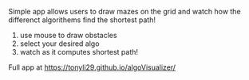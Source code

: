 Simple app allows users to draw mazes on the grid and watch how the differenct algorithems find the shortest path!

1. use mouse to draw obstacles
2. select your desired algo
3. watch as it computes shortest path!

Full app at https://tonyli29.github.io/algoVisualizer/
